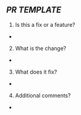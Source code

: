 ## **_PR TEMPLATE_**
1. Is this a fix or a feature?
*
2. What is the change?
*
3. What does it fix?
*
4. Additional comments?
*
